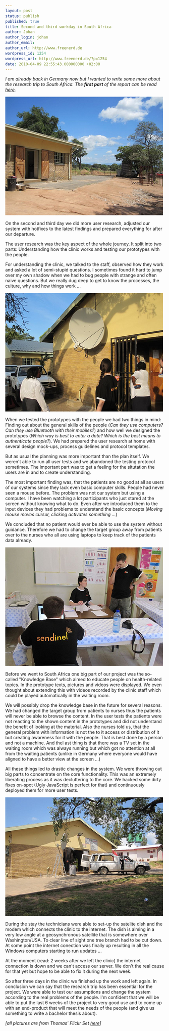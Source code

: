 ```yaml
---
layout: post
status: publish
published: true
title: Second and third workday in South Africa
author: Johan
author_login: johan
author_email:
author_url: http://www.freenerd.de
wordpress_id: 1254
wordpress_url: http://www.freenerd.de/?p=1254
date: 2010-04-09 22:55:43.000000000 +02:00
---
```

<em>I am already back in Germany now but I wanted to write some more about the research trip to South Africa. The <strong>first part </strong>of the report can be read <a href="http://www.freenerd.de/first-workday-in-south-africa">here</a>.</em>

<img src="/assets/south_africa_3.jpg" alt="Clinic in Agincourt" title="Clinic in Agincourt" width="500" height="375" class="aligncenter size-full wp-image-1256" />

On the second and third day we did more user research, adjusted our system with hotfixes to the latest findings and prepared everything for after our departure.

The user research was the key aspect of the whole journey. It split into two parts: Understanding how the clinic works and testing our prototypes with the people.

For understanding the clinic, we talked to the staff, observed how they work and asked a lot of semi-stupid questions. I sometimes found it hard to jump over my own shadow when we had to bug people with strange and often naive questions. But we really dug deep to get to know the processes, the culture, why and how things work ...

<img src="/assets/south_africa_4.jpg" alt="Clinic in Agincourt with Sendinel and Nurses and Satelite Dish" title="Clinic in Agincourt with Sendinel and Nurses and Satelite Dish" width="500" height="375" class="aligncenter size-full wp-image-1257" />

When we tested the prototypes with the people we had two things in mind: Finding out about the general skills of the people (<em>Can they use computers? Can they use Bluetooth with their mobiles?</em>) and how well we designed the prototypes (<em>Which way is best to enter a date? Which is the best means to authenticate people?</em>). We had prepared the user research at home with several design mock-ups, process guidelines and protocol templates.

But as usual the planning was more important than the plan itself. We weren't able to run all user tests and we abandoned the testing protocol sometimes. The important part was to get a feeling for the situtation the users are in and to create understanding.

The most important finding was, that the patients are no good at all as users of our systems since they lack even basic computer skills. People had never seen a mouse before. The problem was not our system but using a computer. I have been watching a lot participants who just stared at the screen without knowing what to do. Even after we introduced them to the input devices they had problems to understand the basic concepts (<em>Moving mouse moves cursor, clicking activates something ...</em>)

We concluded that no patient would ever be able to use the system without guidance. Therefore we had to change the target group away from patients over to the nurses who all are using laptops to keep track of the patients data already.

<img src="/assets/south_africa_5.jpg" alt="Sendinel team at Agincourt Clinic" title="Sendinel team at Agincourt Clinic" width="500" height="375" class="aligncenter size-full wp-image-1258" />

Before we went to South Africa one big part of our project was the so-called "Knowledge Base" which aimed to educate people on health-related topics. In the prototype texts, pictures and videos were displayed. We even thought about extending this with videos recorded by the clinic staff which could be played automatically in the waiting room.

We will possibly drop the knowledge base in the future for several reasons. We had changed the target group from patients to nurses thus the patients will never be able to browse the content. In the user tests the patients were not reacting to the shown content in the prototypes and did not understand the benefit of looking at the material. Also the nurses told us, that the general problem with information is not the to it access or distribution of it but creating awareness for it with the people. That is best done by a person and not a machine. And thel ast thing is that there was a TV set in the waiting room which was always running but which got no attention at all from the waiting patients (unlike in Germany where everyone would have aligned to have a better view at the screen ...)

All these things led to drastic changes in the system. We were throwing out big parts to concentrate on the core functionality. This was an extremely liberating process as it was decluttering to the core. We hacked some dirty fixes on-spot (Ugly JavaScript is perfect for that) and continuously deployed them for more user tests.

<img src="/assets/south_africa_6.jpg" alt="Satelite Dish at Agincourt Clinic" title="Satelite Dish at Agincourt Clinic" width="500" height="375" class="aligncenter size-full wp-image-1259" />

During the stay the technicians were able to set-up the satelite dish and the modem which connects the clinic to the internet. The dish is aiming in a very low angle at a geosynchronous satellite that is somewhere over Washington/USA. To clear line of sight one tree branch had to be cut down. At some point the internet conection was finally up resulting in all the Windows computers starting to run updates ...

At the moment (read: 2 weeks after we left the clinic) the internet connection is down and we can't access our server. We don't the real cause for that yet but hope to be able to fix it during the next week.

So after three days in the clinic we finished up the work and left again. In conclusion we can say that the research trip has been essential for the project. We were able to test our assumptions and change the system according to the real problems of the people. I'm confident that we will be able to put the last 6 weeks of the project to very good use and to come up with an end-product that will meet the needs of the people (and give us something to write a bachelor thesis about).

<em>[all pictures are from Thomas' Flickr Set <a href="http://www.flickr.com/photos/27547115@N03/sets/72157623733517794/">here</a>]
